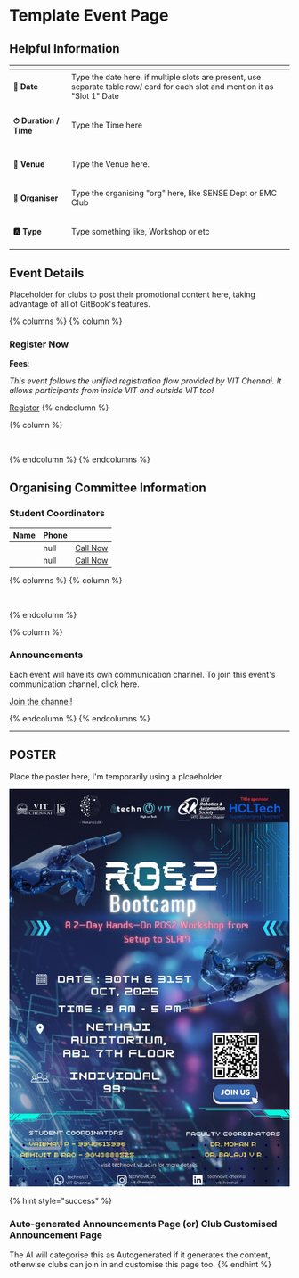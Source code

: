 # Template Event Page

## Helpful Information

<table data-view="cards"><thead><tr><th></th><th></th></tr></thead><tbody><tr><td><h4>📅 <strong>Date</strong></h4></td><td>Type the date here. if multiple slots are present, use separate table row/ card for each slot and mention it as "Slot 1" Date</td></tr><tr><td><h4>⏱ Duration / Time</h4></td><td>Type the Time here</td></tr><tr><td><h4>📍 Venue</h4></td><td>Type the Venue here.</td></tr><tr><td><h4>👤 Organiser</h4></td><td>Type the organising "org" here, like SENSE Dept or EMC Club </td></tr><tr><td><h4>🅰️ Type</h4></td><td>Type something like, Workshop or etc</td></tr></tbody></table>

## Event Details

Placeholder for clubs to post their promotional content here, taking advantage of all of GitBook's features.



{% columns %}
{% column %}
### Register Now

**Fees**:

_This event follows the unified registration flow provided by VIT Chennai. It allows participants from inside VIT and outside VIT too!_

<a href="https://chennaievents.vit.ac.in/technovit/" class="button primary" data-icon="rocket-launch">Register</a>&#x20;
{% endcolumn %}

{% column %}
<figure><img src="https://images.unsplash.com/photo-1607000975574-0b425df6975a?crop=entropy&#x26;cs=srgb&#x26;fm=jpg&#x26;ixid=M3wxOTcwMjR8MHwxfHNlYXJjaHw3fHxyZWdpc3RlcnxlbnwwfHx8fDE3NjEyNDU2MDF8MA&#x26;ixlib=rb-4.1.0&#x26;q=85" alt=""><figcaption></figcaption></figure>
{% endcolumn %}
{% endcolumns %}

## Organising Committee Information

### Student Coordinators

<table data-card-size="large" data-view="cards"><thead><tr><th>Name</th><th data-type="number">Phone</th><th></th></tr></thead><tbody><tr><td></td><td>null</td><td><a href="tel:8122654796" class="button secondary">Call Now</a></td></tr><tr><td></td><td>null</td><td><a href="tel:8122654796" class="button secondary">Call Now</a></td></tr></tbody></table>

{% columns %}
{% column %}
<figure><img src="https://images.unsplash.com/photo-1650897877751-4446f52a0cb3?crop=entropy&#x26;cs=srgb&#x26;fm=jpg&#x26;ixid=M3wxOTcwMjR8MHwxfHNlYXJjaHw2fHxhbm5vdW5jZW1lbnR8ZW58MHx8fHwxNzYxMjQ2MzUxfDA&#x26;ixlib=rb-4.1.0&#x26;q=85" alt=""><figcaption></figcaption></figure>
{% endcolumn %}

{% column %}
### Announcements

Each event will have its own communication channel. To join this event's communication channel, click here.

<a href="https://chennaievents.vit.ac.in/technovit/" class="button primary" data-icon="bullhorn">Join the channel!</a>&#x20;


{% endcolumn %}
{% endcolumns %}

***

## POSTER

Place the poster here, I'm temporarily using a plcaeholder.

![WhatsApp Image 2025-10-23 at 20.48.12\_3753d44e.jpg](<../.gitbook/assets/6930733a 381f 4abc ae3d ad9a4b54e5b4>)

{% hint style="success" %}
### Auto-generated Announcements Page (or) Club Customised Announcement Page

The AI will categorise this as Autogenerated if it generates the content, otherwise clubs can join in and customise this page too.
{% endhint %}
